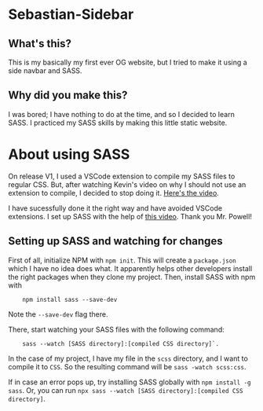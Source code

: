 # Sebastian-Sidebar
## What's this?
This is my basically my first ever OG website, but I tried to make it using a side navbar and SASS.

## Why did you make this?
I was bored; I have nothing to do at the time, and so I decided to learn SASS. I practiced my SASS skills by making this little static website.

# About using SASS
On release V1, I used a VSCode extension to compile my SASS files to regular CSS. But, after watching Kevin's video on why I should not use an extension to compile, I decided to stop doing it. [Here's the video](https://www.youtube.com/watch?v=o4cECvhrBo8).

I have sucessfully done it the right way and have avoided VSCode extensions. I set up SASS with the help of [this video](https://youtu.be/wYWf2m_yzBQ). Thank you Mr. Powell!

## Setting up SASS and watching for changes
First of all, initialize NPM with `npm init`. This will create a `package.json` which I have no idea does what. It apparently helps other developers install the right packages when they clone my project. Then, install SASS with npm with

		npm install sass --save-dev

Note the `--save-dev` flag there.

There, start watching your SASS files with the following command:

		sass --watch [SASS directory]:[compiled CSS directory]`.

In the case of my project, I have my file in the `scss` directory, and I want to compile it to `CSS`. So the resulting command will be `sass -watch scss:css`.

If in case an error pops up, try installing SASS globally with `npm install -g sass`. Or, you can run `npx sass --watch [SASS directory]:[compiled CSS directory]`.
